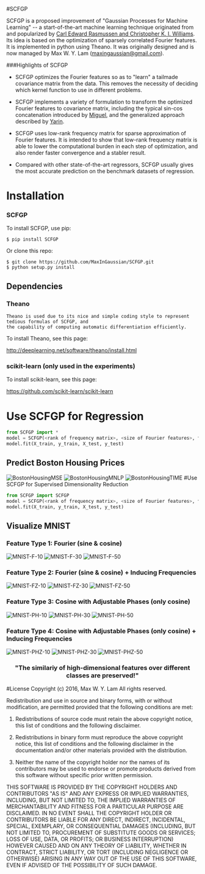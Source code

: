 #SCFGP

SCFGP is a proposed improvement of "Gaussian Processes for Machine Learning" -- a start-of-the-art machine learning technique originated from and popularized by [Carl Edward Rasmussen and Christopher K. I. Williams](http://www.gaussianprocess.org/gpml/). Its idea is based on the optimization of sparsely correlated Fourier features. 
It is implemented in python using Theano. It was originally
designed and is now managed by Max W. Y. Lam (maxingaussian@gmail.com).

###Highlights of SCFGP

- SCFGP optimizes
the Fourier features so as to "learn" a tailmade covariance matrix from the data. 
This removes the necessity of deciding which kernel function to use in different problems.

- SCFGP implements a variety of formulation to transform the optimized Fourier features to covariance matrix, including the typical sin-cos concatenation introduced by [Miguel](http://www.jmlr.org/papers/v11/lazaro-gredilla10a.html), and the generalized approach described by [Yarin](http://jmlr.org/proceedings/papers/v37/galb15.html).

- SCFGP uses low-rank frequency matrix for sparse approximation of Fourier features. It is 
intended to show that low-rank frequency matrix is able to lower the computational 
burden in each step of optimization, and also render faster convergence and a stabler result.

- Compared with other 
state-of-the-art regressors, SCFGP usually gives the most accurate prediction on the benchmark datasets of regression.

# Installation
   
### SCFGP

To install SCFGP, use pip:

    $ pip install SCFGP

Or clone this repo:

    $ git clone https://github.com/MaxInGaussian/SCFGP.git
    $ python setup.py install

## Dependencies
### Theano
    Theano is used due to its nice and simple coding style to represent tedious formulas of SCFGP, and
    the capability of computing automatic differentiation efficiently.
    
To install Theano, see this page:

   http://deeplearning.net/software/theano/install.html

### scikit-learn (only used in the experiments)
    
To install scikit-learn, see this page:

   https://github.com/scikit-learn/scikit-learn

# Use SCFGP for Regression
```python
from SCFGP import *
model = SCFGP(<rank of frequency matrix>, <size of Fourier features>, fftype=<feature type>)
model.fit(X_train, y_train, X_test, y_test)
```
## Predict Boston Housing Prices
![BostonHousingMSE](experiments/boston_housing_mse.png?raw=true "Boston Housing MSE")
![BostonHousingMNLP](experiments/boston_housing_mnlp.png?raw=true "Boston Housing MNLP")
![BostonHousingTIME](experiments/boston_housing_time.png?raw=true "Boston Housing Time")
#Use SCFGP for Supervised Dimensionality Reduction
```python
from SCFGP import SCFGP
model = SCFGP(<rank of frequency matrix>, <size of Fourier features>, fftype=<feature type>)
model.fit(X_train, y_train, X_test, y_test)
```
## Visualize MNIST
### Feature Type 1: Fourier (sine & cosine)
![MNIST-F-10](experiments/mnist/visualize_mnist_f_10.png?raw=true "MNIST F 10")
![MNIST-F-30](experiments/mnist/visualize_mnist_f_30.png?raw=true "MNIST F 30")
![MNIST-F-50](experiments/mnist/visualize_mnist_f_50.png?raw=true "MNIST F 50")
### Feature Type 2: Fourier (sine & cosine) + Inducing Frequencies
![MNIST-FZ-10](experiments/mnist/visualize_mnist_fz_10.png?raw=true "MNIST FZ 10")
![MNIST-FZ-30](experiments/mnist/visualize_mnist_fz_30.png?raw=true "MNIST FZ 30")
![MNIST-FZ-50](experiments/mnist/visualize_mnist_fz_50.png?raw=true "MNIST FZ 50")
### Feature Type 3: Cosine with Adjustable Phases (only cosine)
![MNIST-PH-10](experiments/mnist/visualize_mnist_ph_10.png?raw=true "MNIST PH 10")
![MNIST-PH-30](experiments/mnist/visualize_mnist_ph_30.png?raw=true "MNIST PH 30")
![MNIST-PH-50](experiments/mnist/visualize_mnist_ph_50.png?raw=true "MNIST PH 50")
### Feature Type 4: Cosine with Adjustable Phases (only cosine) + Inducing Frequencies
![MNIST-PHZ-10](experiments/mnist/visualize_mnist_phz_10.png?raw=true "MNIST PHZ 10")
![MNIST-PHZ-30](experiments/mnist/visualize_mnist_phz_30.png?raw=true "MNIST PHZ 30")
![MNIST-PHZ-50](experiments/mnist/visualize_mnist_phz_50.png?raw=true "MNIST PHZ 50")
<h3 align="center">
"The similariy of high-dimensional features over different classes are preserved!"
</h3>

#License
Copyright (c) 2016, Max W. Y. Lam
All rights reserved.

Redistribution and use in source and binary forms, with or without modification, are permitted provided that the following conditions are met:

1. Redistributions of source code must retain the above copyright notice, this list of conditions and the following disclaimer.

2. Redistributions in binary form must reproduce the above copyright notice, this list of conditions and the following disclaimer in the documentation and/or other materials provided with the distribution.

3. Neither the name of the copyright holder nor the names of its contributors may be used to endorse or promote products derived from this software without specific prior written permission.

THIS SOFTWARE IS PROVIDED BY THE COPYRIGHT HOLDERS AND CONTRIBUTORS "AS IS" AND ANY EXPRESS OR IMPLIED WARRANTIES, INCLUDING, BUT NOT LIMITED TO, THE IMPLIED WARRANTIES OF MERCHANTABILITY AND FITNESS FOR A PARTICULAR PURPOSE ARE DISCLAIMED. IN NO EVENT SHALL THE COPYRIGHT HOLDER OR CONTRIBUTORS BE LIABLE FOR ANY DIRECT, INDIRECT, INCIDENTAL, SPECIAL, EXEMPLARY, OR CONSEQUENTIAL DAMAGES (INCLUDING, BUT NOT LIMITED TO, PROCUREMENT OF SUBSTITUTE GOODS OR SERVICES; LOSS OF USE, DATA, OR PROFITS; OR BUSINESS INTERRUPTION) HOWEVER CAUSED AND ON ANY THEORY OF LIABILITY, WHETHER IN CONTRACT, STRICT LIABILITY, OR TORT (INCLUDING NEGLIGENCE OR OTHERWISE) ARISING IN ANY WAY OUT OF THE USE OF THIS SOFTWARE, EVEN IF ADVISED OF THE POSSIBILITY OF SUCH DAMAGE.